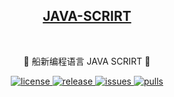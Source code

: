 <h2 align="center">
<a href="https://github.com/camera-2018/JAVA-SCRIRT">JAVA-SCRIRT</a>
</h2><br>

<p align="center">
🎉 船新编程语言 JAVA SCRIRT  🎉
</p>
</div>

<div align="center">

</div>

<p align="center">
  <a href="https://github.com/camera-2018/JAVA-SCRIRT/blob/main/LICENSE">
    <img src="https://img.shields.io/github/license/camera-2018/JAVA-SCRIRT?color=red" alt="license">
  </a>
  <a href="https://github.com/camera-2018/JAVA-SCRIRT/releases">
    <img src="https://img.shields.io/github/v/release/camera-2018/JAVA-SCRIRT?color=purple&include_prereleases" alt="release">
  </a>
  <a href="https://github.com/camera-2018/JAVA-SCRIRT/issues">
    <img src="https://img.shields.io/github/issues/camera-2018/JAVA-SCRIRT.svg?color=lightgreen" alt="issues">
  </a>
  <a href="https://github.com/camera-2018/JAVA-SCRIRT/pulls">
    <img src="https://img.shields.io/github/issues-pr/camera-2018/JAVA-SCRIRT.svg?color=lightgreen" alt="pulls">
  </a>
</p>